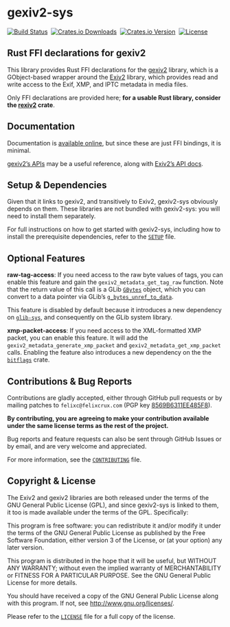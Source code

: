 gexiv2-sys
==========

[![Build Status](https://img.shields.io/travis/felixc/gexiv2-sys.svg)](https://travis-ci.org/felixc/gexiv2-sys)&nbsp;
[![Crates.io Downloads](https://img.shields.io/crates/d/gexiv2-sys.svg)](https://crates.io/crates/gexiv2-sys)&nbsp;
[![Crates.io Version](https://img.shields.io/crates/v/gexiv2-sys.svg)](https://crates.io/crates/gexiv2-sys)&nbsp;
[![License](https://img.shields.io/crates/l/gexiv2-sys.svg)](https://github.com/felixc/gexiv2-sys/blob/master/LICENSE)&nbsp;


Rust FFI declarations for gexiv2
--------------------------------

This library provides Rust FFI declarations for the [gexiv2][gexiv2] library,
which is a GObject-based wrapper around the [Exiv2][exiv2] library, which
provides read and write access to the Exif, XMP, and IPTC metadata in media
files.

Only FFI declarations are provided here; **for a usable Rust library, consider
the [rexiv2][rexiv2] crate**.

[gexiv2]: https://wiki.gnome.org/Projects/gexiv2
[exiv2]:  http://www.exiv2.org/
[rexiv2]: https://github.com/felixc/rexiv2


Documentation
-------------

Documentation is [available online][gexiv2-sys], but since these are just FFI
bindings, it is minimal.

[gexiv2’s APIs][gexiv2-api] may be a useful reference, along with [Exiv2’s
API docs][exiv2-api].

[gexiv2-sys]: https://felixcrux.com/files/doc/gexiv2_sys/
[gexiv2-api]: https://git.gnome.org/browse/gexiv2/tree/gexiv2/gexiv2-metadata.h
[exiv2-api]:  http://exiv2.org/doc/index.html


Setup & Dependencies
--------------------

Given that it links to gexiv2, and transitively to Exiv2, gexiv2-sys obviously
depends on them. These libraries are not bundled with gexiv2-sys: you will need
to install them separately.

For full instructions on how to get started with gexiv2-sys, including how to
install the prerequisite dependencies, refer to the [`SETUP`](SETUP.md) file.


Optional Features
-----------------

**raw-tag-access**: If you need access to the raw byte values of tags, you can
enable this feature and gain the `gexiv2_metadata_get_tag_raw` function. Note
that the return value of this call is a GLib [`GBytes`][gbytes] object, which
you can convert to a data pointer via GLib’s [`g_bytes_unref_to_data`][unref].

This feature is disabled by default because it introduces a new dependency on
[`glib-sys`][glib-sys], and consequently on the GLib system library.

**xmp-packet-access**: If you need access to the XML-formatted XMP packet, you
can enable this feature. It will add the `gexiv2_metadata_generate_xmp_packet`
and `gexiv2_metadata_get_xmp_packet` calls. Enabling the feature also introduces
a new dependency on the the [`bitflags`][bitflags] crate.

[gbytes]: http://gtk-rs.org/docs/glib_sys/struct.GBytes.html
[unref]: http://gtk-rs.org/docs/glib_sys/fn.g_bytes_unref_to_data.html
[glib-sys]: https://crates.io/crates/glib-sys/
[bitflags]: https://crates.io/crates/bitflags


Contributions & Bug Reports
---------------------------

Contributions are gladly accepted, either through GitHub pull requests or by
mailing patches to `felixc@felixcrux.com` (PGP key [8569B6311EE485F8][pgp-key]).

**By contributing, you are agreeing to make your contribution available under
the same license terms as the rest of the project.**

Bug reports and feature requests can also be sent through GitHub Issues or by
email, and are very welcome and appreciated.

For more information, see the [`CONTRIBUTING`](CONTRIBUTING.md) file.

[pgp-key]: http://hkps.pool.sks-keyservers.net/pks/lookup?op=vindex&search=0x8569B6311EE485F8


Copyright & License
-------------------

The Exiv2 and gexiv2 libraries are both released under the terms of the GNU
General Public License (GPL), and since gexiv2-sys is linked to them, it too
is made available under the terms of the GPL. Specifically:

This program is free software: you can redistribute it and/or modify it
under the terms of the GNU General Public License as published by the Free
Software Foundation, either version 3 of the License, or (at your option)
any later version.

This program is distributed in the hope that it will be useful, but WITHOUT
ANY WARRANTY; without even the implied warranty of MERCHANTABILITY or FITNESS
FOR A PARTICULAR PURPOSE. See the GNU General Public License for more details.

You should have received a copy of the GNU General Public License along with
this program. If not, see <http://www.gnu.org/licenses/>.

Please refer to the [`LICENSE`](LICENSE) file for a full copy of the license.
